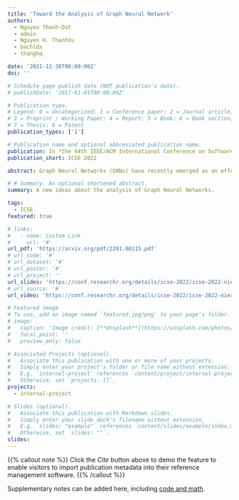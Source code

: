 ```yaml
---
title: 'Toward the Analysis of Graph Neural Network'
authors:
  - Nguyen Thanh-Dat
  - admin
  - Nguyen H. ThanhVu
  - bachldx
  - thanghq

date: '2021-12-30T00:00:00Z'
doi: ''

# Schedule page publish date (NOT publication's date).
# publishDate: '2017-01-01T00:00:00Z'

# Publication type.
# Legend: 0 = Uncategorized; 1 = Conference paper; 2 = Journal article;
# 3 = Preprint / Working Paper; 4 = Report; 5 = Book; 6 = Book section;
# 7 = Thesis; 8 = Patent
publication_types: ['1']

# Publication name and optional abbreviated publication name.
publication: In *the 44th IEEE/ACM International Conference on Software Engineering, NIER Track*
publication_short: ICSE 2022

abstract: Graph Neural Networks (GNNs) have recently emerged as an effective framework for representing and analyzing graph-structured data. GNNs have been applied to many real-world problems such as knowledge graph analysis, social networks recommendation, and even COVID-19 detection and vaccine development. However, unlike other deep neural networks such as Feedforward Neural Networks (FFNNs), few verification and property inference techniques exist for GNNs. This is potentially due to dynamic behaviors of GNNs, which can take arbitrary graphs as input, whereas FFNNs which only take fixed size numerical vectors as inputs. This paper proposes GNN-Infer, an approach to analyze and infer properties of GNNs by extracting influential structures of the GNNs and then converting them into FFNNs. This allows us to leverage existing powerful FFNNs analyses to obtain results for the original GNNs. We discuss various designs of CNN-lnfer to ensure the scalability and accuracy of the conversions. We also illustrate CNN-Infer on a study case of node classification. We believe that CNN-Infer opens new research directions for understanding and analyzing GNNs.

# # Summary. An optional shortened abstract.
summary: A new ideas about the analysis of Graph Neural Networks. 

tags:
  - ICSE
featured: true

# links:
#   - name: Custom Link
#     url: '#'
url_pdf: 'https://arxiv.org/pdf/2201.00115.pdf'
# url_code: '#'
# url_dataset: '#'
# url_poster: '#'
# url_project: ''
url_slides: 'https://conf.researchr.org/details/icse-2022/icse-2022-nier---new-ideas-and-emerging-results/10/Toward-the-Analysis-of-Graph-Neural-Network'
# url_source: '#'
url_video: 'https://conf.researchr.org/details/icse-2022/icse-2022-nier---new-ideas-and-emerging-results/10/Toward-the-Analysis-of-Graph-Neural-Network'

# Featured image
# To use, add an image named `featured.jpg/png` to your page's folder.
# image:
#   caption: 'Image credit: [**Unsplash**](https://unsplash.com/photos/pLCdAaMFLTE)'
#   focal_point: ''
#   preview_only: false

# Associated Projects (optional).
#   Associate this publication with one or more of your projects.
#   Simply enter your project's folder or file name without extension.
#   E.g. `internal-project` references `content/project/internal-project/index.md`.
#   Otherwise, set `projects: []`.
projects:
  - internal-project

# Slides (optional).
#   Associate this publication with Markdown slides.
#   Simply enter your slide deck's filename without extension.
#   E.g. `slides: "example"` references `content/slides/example/index.md`.
#   Otherwise, set `slides: ""`.
slides:
---
```


{{% callout note %}}
Click the _Cite_ button above to demo the feature to enable visitors to import publication metadata into their reference management software.
{{% /callout %}}

Supplementary notes can be added here, including [code and math](https://wowchemy.com/docs/content/writing-markdown-latex/).
